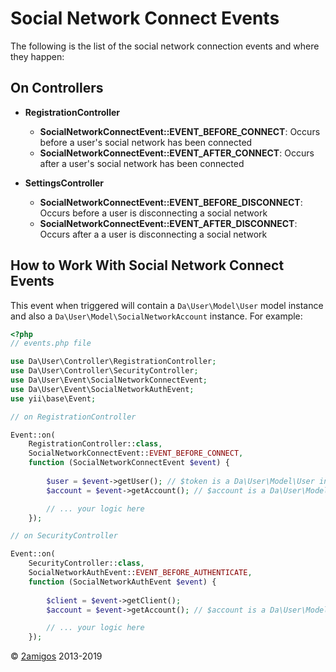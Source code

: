 Social Network Connect Events
=============================

The following is the list of the social network connection events and where they happen: 


On Controllers
--------------

- **RegistrationController**
    - **SocialNetworkConnectEvent::EVENT_BEFORE_CONNECT**: Occurs before a user's social network has been connected
    - **SocialNetworkConnectEvent::EVENT_AFTER_CONNECT**: Occurs after a user's social network has been connected


- **SettingsController**
    - **SocialNetworkConnectEvent::EVENT_BEFORE_DISCONNECT**: Occurs before a user is disconnecting a social network
    - **SocialNetworkConnectEvent::EVENT_AFTER_DISCONNECT**: Occurs after a a user is disconnecting a social network


How to Work With Social Network Connect Events
----------------------------------------------

This event when triggered will contain a `Da\User\Model\User` model instance and also a 
`Da\User\Model\SocialNetworkAccount` instance. For example: 

```php
<?php 
// events.php file

use Da\User\Controller\RegistrationController;
use Da\User\Controller\SecurityController;
use Da\User\Event\SocialNetworkConnectEvent;
use Da\User\Event\SocialNetworkAuthEvent;
use yii\base\Event;

// on RegistrationController

Event::on(
    RegistrationController::class, 
    SocialNetworkConnectEvent::EVENT_BEFORE_CONNECT, 
    function (SocialNetworkConnectEvent $event) {
    
        $user = $event->getUser(); // $token is a Da\User\Model\User instance
        $account = $event->getAccount(); // $account is a Da\User\Model\SocialNetworkAccount

        // ... your logic here
    });

// on SecurityController

Event::on(
    SecurityController::class, 
    SocialNetworkAuthEvent::EVENT_BEFORE_AUTHENTICATE, 
    function (SocialNetworkAuthEvent $event) {
    
        $client = $event->getClient();
        $account = $event->getAccount(); // $account is a Da\User\Model\SocialNetworkAccount

        // ... your logic here
    });

```
 

© [2amigos](http://www.2amigos.us/) 2013-2019
